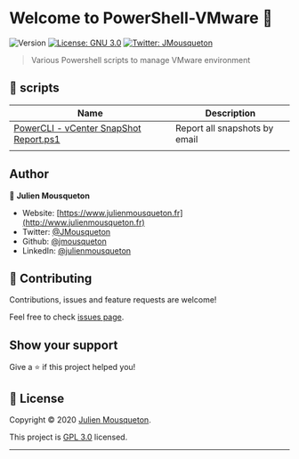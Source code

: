 # Welcome to PowerShell-VMware 👋
![Version](https://img.shields.io/badge/version-1.0-blue.svg?cacheSeconds=2592000)
[![License: GNU 3.0](https://img.shields.io/badge/License-GNU%203.0-yellow.svg)](https://github.com/JMousqueton/PowerShell-VMware/blob/master/LICENSE)
[![Twitter: JMousqueton](https://img.shields.io/twitter/follow/JMousqueton.svg?style=social)](https://twitter.com/JMousqueton)

> Various Powershell scripts to manage VMware environment

## 📜 scripts

| Name  | Description |
|---|---|
| [PowerCLI - vCenter SnapShot Report.ps1](https://github.com/JMousqueton/PowerShell-VMware/blob/master/PowerCLI%20%E2%80%93%20vCenter%20Snapshot%20Report.ps1) | Report all snapshots by email |
|   |   |  

## Author

👤 **Julien Mousqueton**

*   Website: [https://www.julienmousqueton.fr](http://www.julienmousqueton.fr)
*   Twitter: [@JMousqueton](https://twitter.com/JMousqueton)
*   Github: [@jmousqueton](https://github.com/jmousqueton)
*   LinkedIn: [@julienmousqueton](https://linkedin.com/in/julienmousqueton)

## 🤝 Contributing

Contributions, issues and feature requests are welcome!

Feel free to check [issues page](https://github.com/JMousqueton/PowerShell-VMware/issues).

## Show your support

Give a ⭐️ if this project helped you!


## 📝 License

Copyright © 2020 [Julien Mousqueton](https://github.com/jmousqueton).

This project is [GPL 3.0](https://github.com/JMousqueton/PowerShell-VMware/blob/master/LICENSE) licensed.

***
